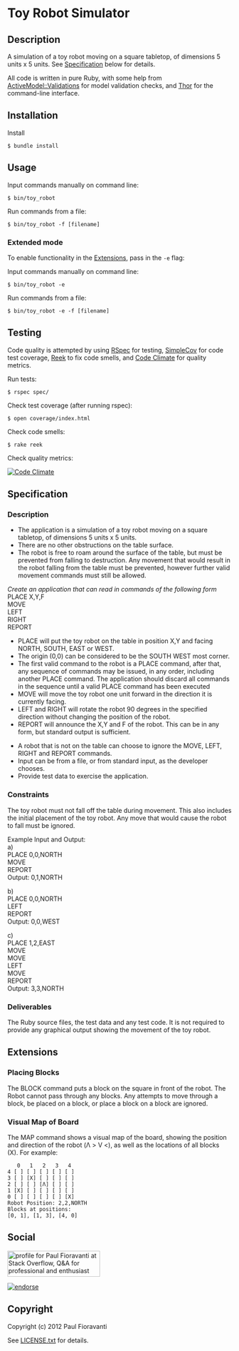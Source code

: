 # Toy Robot Simulator

## Description

A simulation of a toy robot moving on a square tabletop, of dimensions 5 units x 5 units.  See [Specification](#specification) below for details.

All code is written in pure Ruby, with some help from [ActiveModel::Validations](http://api.rubyonrails.org/classes/ActiveModel/Validations.html) for model validation checks, and [Thor](https://github.com/wycats/thor) for the command-line interface. 

## Installation

Install

    $ bundle install

## Usage

Input commands manually on command line:

    $ bin/toy_robot

Run commands from a file:

    $ bin/toy_robot -f [filename]

### Extended mode

To enable functionality in the [Extensions](#extensions), pass in the `-e` flag:

Input commands manually on command line:

    $ bin/toy_robot -e

Run commands from a file:

    $ bin/toy_robot -e -f [filename]

## Testing

Code quality is attempted by using [RSpec](http://rspec.info/) for testing, [SimpleCov](https://github.com/colszowka/simplecov) for code test coverage, [Reek](https://github.com/troessner/reek) to fix code smells, and [Code Climate](https://codeclimate.com/) for quality metrics.

Run tests:

    $ rspec spec/

Check test coverage (after running rspec):

    $ open coverage/index.html

Check code smells:

    $ rake reek

Check quality metrics:

[![Code Climate](https://codeclimate.com/github/paulfioravanti/toy_robot.png)](https://codeclimate.com/github/paulfioravanti/toy_robot)

## Specification

### Description
- The application is a simulation of a toy robot moving on a square tabletop, of dimensions 5 units x 5 units.
- There are no other obstructions on the table surface.
- The robot is free to roam around the surface of the table, but must be prevented from falling to destruction. Any movement
that would result in the robot falling from the table must be prevented, however further valid movement commands must still
be allowed.


*Create an application that can read in commands of the following form*  
PLACE X,Y,F  
MOVE  
LEFT  
RIGHT  
REPORT  

<ul>
<li>PLACE will put the toy robot on the table in position X,Y and facing NORTH, SOUTH, EAST or WEST.</li>
<li>The origin (0,0) can be considered to be the SOUTH WEST most corner.</li>
<li>The first valid command to the robot is a PLACE command, after that, any sequence of commands may be issued, in any order, including another PLACE command. The application should discard all commands in the sequence until a valid PLACE command has been executed</li>
<li>MOVE will move the toy robot one unit forward in the direction it is currently facing.</li>
<li>LEFT and RIGHT will rotate the robot 90 degrees in the specified direction without changing the position of the robot.</li>
<li>REPORT will announce the X,Y and F of the robot. This can be in any form, but standard output is sufficient.</li>
</ul>
<ul>
<li>A robot that is not on the table can choose to ignore the MOVE, LEFT, RIGHT and REPORT commands.</li>
<li>Input can be from a file, or from standard input, as the developer chooses.</li>
<li>Provide test data to exercise the application.</li>
</ul>

### Constraints
The toy robot must not fall off the table during movement. This also includes the initial placement of the toy robot.
Any move that would cause the robot to fall must be ignored.

Example Input and Output:  
a)  
PLACE 0,0,NORTH  
MOVE  
REPORT  
Output: 0,1,NORTH  

b)  
PLACE 0,0,NORTH  
LEFT  
REPORT  
Output: 0,0,WEST  

c)  
PLACE 1,2,EAST  
MOVE  
MOVE  
LEFT  
MOVE  
REPORT  
Output: 3,3,NORTH

### Deliverables
The Ruby source files, the test data and any test code.
It is not required to provide any graphical output showing the movement of the toy robot.

## Extensions

### Placing Blocks

The BLOCK command puts a block on the square in front of the robot.  The Robot cannot pass through any blocks.  Any attempts to move through a block, be placed on a block, or place a block on a block are ignored.

### Visual Map of Board

The MAP command shows a visual map of the board, showing the position and direction of the robot (Λ > V <), as well as the locations of all blocks (X).  For example:

       0   1   2   3   4
    4 [ ] [ ] [ ] [ ] [ ]
    3 [ ] [X] [ ] [ ] [ ]
    2 [ ] [ ] [Λ] [ ] [ ]
    1 [X] [ ] [ ] [ ] [ ]
    0 [ ] [ ] [ ] [ ] [X]
    Robot Position: 2,2,NORTH
    Blocks at positions:
    [0, 1], [1, 3], [4, 0]

## Social

<a href="http://stackoverflow.com/users/567863/paul-fioravanti">
<img src="http://stackoverflow.com/users/flair/567863.png?theme=clean" width="208" height="58" alt="profile for Paul Fioravanti at Stack Overflow, Q&amp;A for professional and enthusiast programmers" title="profile for Paul Fioravanti at Stack Overflow, Q&amp;A for professional and enthusiast programmers">
</a>

[![endorse](http://api.coderwall.com/pfioravanti/endorse.png)](http://coderwall.com/pfioravanti)

## Copyright

Copyright (c) 2012 Paul Fioravanti

See [LICENSE.txt](./LICENSE.txt)  for details.